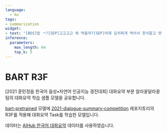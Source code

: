 ```yaml
---
language:
  - ko
tags:
- summarization
widget:
- text: "[BOS]밥 ㄱ?[SEP]고고고고 뭐 먹을까?[SEP]어제 김치찌개 먹어서 한식말고 딴 거[SEP]그럼 돈까스 어때?[SEP]오 좋다 1시 학관 앞으로 오셈[SEP]ㅇㅋ[EOS]"
inference:
  parameters:
    max_length: 64
    top_k: 5
---
```


# BART R3F

[2021 훈민정음 한국어 음성•자연어 인공지능 경진대회] 대화요약 부문 알라꿍달라꿍 팀의 대화요약 학습 샘플 모델을 공유합니다.

[bart-pretrained](https://huggingface.co/alaggung/bart-pretrained) 모델에 [2021-dialogue-summary-competition](https://github.com/cosmoquester/2021-dialogue-summary-competition) 레포지토리의 R3F를 적용해 대화요약 Task를 학습한 모델입니다.

데이터는 [AIHub 한국어 대화요약](https://aihub.or.kr/aidata/30714) 데이터를 사용하였습니다.